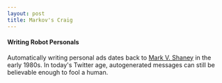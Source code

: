 ```yaml
---
layout: post
title: Markov's Craig
---
```


#### Writing Robot Personals

Automatically writing personal ads dates back to [Mark V. Shaney](http://en.wikipedia.org/wiki/Mark_V_Shaney) in the early 1980s. In today's Twitter age, autogenerated messages can still be believable enough to fool a human.

